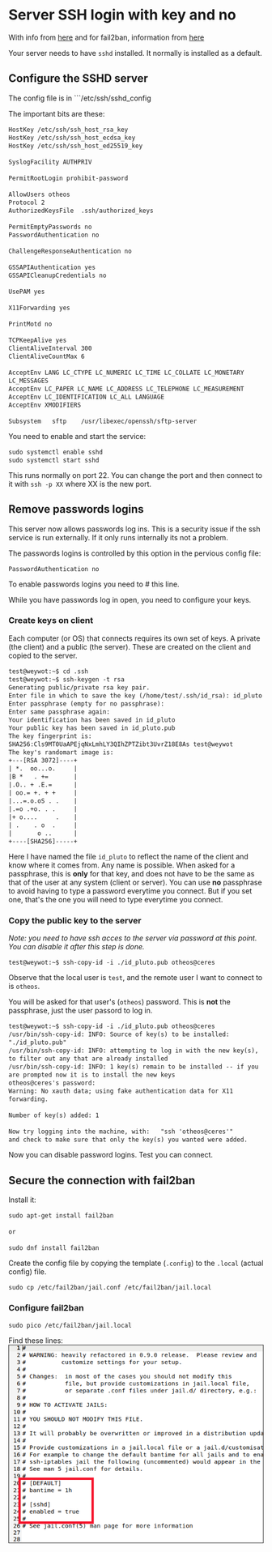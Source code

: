 # Server SSH login with key and no 

With info from [here](https://erwinschleier.medium.com/connect-via-ssh-to-your-linux-server-7113695d8f80)
and for fail2ban, information from [here](https://www.howtogeek.com/675010/how-to-secure-your-linux-computer-with-fail2ban/)

Your server needs to have ```sshd``` installed. It normally is installed as a default.

## Configure the SSHD server

The config file is in ```/etc/ssh/sshd_config

The important bits are these:

~~~
HostKey /etc/ssh/ssh_host_rsa_key
HostKey /etc/ssh/ssh_host_ecdsa_key
HostKey /etc/ssh/ssh_host_ed25519_key

SyslogFacility AUTHPRIV

PermitRootLogin prohibit-password

AllowUsers otheos
Protocol 2
AuthorizedKeysFile	.ssh/authorized_keys

PermitEmptyPasswords no
PasswordAuthentication no

ChallengeResponseAuthentication no

GSSAPIAuthentication yes
GSSAPICleanupCredentials no

UsePAM yes

X11Forwarding yes

PrintMotd no

TCPKeepAlive yes
ClientAliveInterval 300
ClientAliveCountMax 6

AcceptEnv LANG LC_CTYPE LC_NUMERIC LC_TIME LC_COLLATE LC_MONETARY LC_MESSAGES
AcceptEnv LC_PAPER LC_NAME LC_ADDRESS LC_TELEPHONE LC_MEASUREMENT
AcceptEnv LC_IDENTIFICATION LC_ALL LANGUAGE
AcceptEnv XMODIFIERS

Subsystem	sftp	/usr/libexec/openssh/sftp-server
~~~

You need to enable and start the service: 

~~~
sudo systemctl enable sshd
sudo systemctl start sshd
~~~

This runs normally on port 22. You can change the port and then connect to it with ```ssh -p XX``` where XX is the new port.

## Remove passwords logins

This server now allows passwords log ins. This is a security issue if the ssh service is run externally. If it only runs internally its not a problem.

The passwords logins is controlled by this option in the pervious config file:

~~~
PasswordAuthentication no
~~~

To enable passwords logins you need to # this line.

While you have passwords log in open, you need to configure your keys. 

### Create keys on client

Each computer (or OS) that connects requires its own set of keys. A private (the client) and a public (the server). These are created on the client and copied to the server.

~~~
test@weywot:~$ cd .ssh
test@weywot:~$ ssh-keygen -t rsa
Generating public/private rsa key pair.
Enter file in which to save the key (/home/test/.ssh/id_rsa): id_pluto
Enter passphrase (empty for no passphrase): 
Enter same passphrase again: 
Your identification has been saved in id_pluto
Your public key has been saved in id_pluto.pub
The key fingerprint is:
SHA256:Cls9MT0UaAPEjqNxLmhLY3QIhZPTZibt3UvrZ18E8As test@weywot
The key's randomart image is:
+---[RSA 3072]----+
| *.  oo...o.     |
|B *   . +=       |
|.O.. + .E.=      |
| oo.= +. + +     |
|...=.o.oS . .    |
|.=o .+o. . .     |
|+ o....     .    |
| .    . o  .     |
|       o ..      |
+----[SHA256]-----+
~~~

Here I have named the file ```id_pluto``` to reflect the name of the client and know where it comes from. Any name is possible.
When asked for a passphrase, this is **only** for that key, and does not have to be the same as that of the user at any system (client or server).
You can use **no** passphrase to avoid having to type a password everytime you connect. But if you set one, that's the one you will need to type everytime you connect.

### Copy the public key to the server

*Note: you need to have ssh acces to the server via password at this point. You can disable it after this step is done.*

~~~
test@weywot:~$ ssh-copy-id -i ./id_pluto.pub otheos@ceres
~~~

Observe that the local user is ```test```, and the remote user I want to connect to is ```otheos```. 

You will be asked for that user's (```otheos```) password. This is **not** the passphrase, just the user passord to log in.

~~~
test@weywot:~$ ssh-copy-id -i ./id_pluto.pub otheos@ceres
/usr/bin/ssh-copy-id: INFO: Source of key(s) to be installed: "./id_pluto.pub"
/usr/bin/ssh-copy-id: INFO: attempting to log in with the new key(s), to filter out any that are already installed
/usr/bin/ssh-copy-id: INFO: 1 key(s) remain to be installed -- if you are prompted now it is to install the new keys
otheos@ceres's password: 
Warning: No xauth data; using fake authentication data for X11 forwarding.

Number of key(s) added: 1

Now try logging into the machine, with:   "ssh 'otheos@ceres'"
and check to make sure that only the key(s) you wanted were added.
~~~

Now you can disable password logins. Test you can connect.

## Secure the connection with fail2ban

Install it:

~~~
sudo apt-get install fail2ban

or

sudo dnf install fail2ban
~~~

Create the config file by copying the template (```.config```) to the ```.local``` (actual config) file.

~~~
sudo cp /etc/fail2ban/jail.conf /etc/fail2ban/jail.local
~~~

### Configure fail2ban

~~~
sudo pico /etc/fail2ban/jail.local 
~~~

Find these lines: 
![F2B 1](../assets/f2b_1.png)
